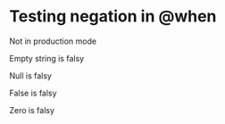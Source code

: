 # Testing negation in @when

Not in production mode

Empty string is falsy

Null is falsy

False is falsy

Zero is falsy